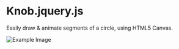 # Knob.jquery.js

Easily draw & animate segments of a circle, using HTML5 Canvas. 

![Example Image]

[Example Image]: http://c.nath.is/PKWq/Image%202013.05.31%2014%3A16%3A45.png "Example Image"